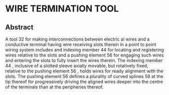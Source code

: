 # WIRE TERMINATION TOOL

## Abstract
A tool 32 for making interconnections between electric al wires and a conductive terminal having wire receiving slots therein in a point to point wiring system includes and indexing member 44 for locating and registering wires relative to the slots and a pushing element 56 for engaging such wires and entering the slots to fully insert the wires therein. The indexing member 44 , inclusive of a slotted sleeve axially movable, but rotatively fixed, relative to the pushing element 56 , holds wires for ready alignment with the slots. The pushing element 56 defines a plurality of curved splines 58 at the tip thereof for progressively driving the aligned wires deeper into the centre of the terminals than at the peripheries thereof.